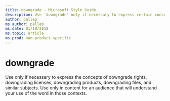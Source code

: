 ```yaml
---
title: downgrade - Microsoft Style Guide
description: Use 'downgrade' only if necessary to express certain concepts, and only in content for an audience that will understand the word in those contexts.
author: pallep
ms.author: pallep
ms.date: 01/19/2018
ms.topic: article
ms.prod: non-product-specific
---
```


# downgrade

Use
only if necessary to express the concepts of downgrade rights,
downgrading licenses, downgrading products, downgrading files, and
similar subjects. Use only in content for an audience that will
understand your use of the word in those contexts. 
